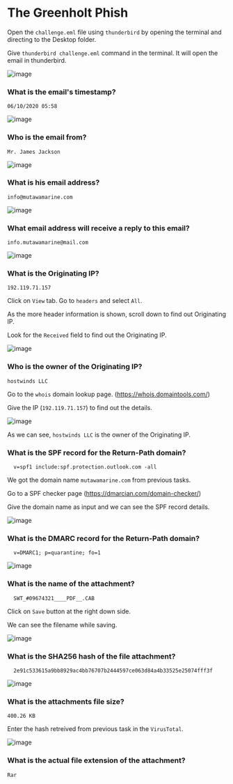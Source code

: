 # The Greenholt Phish

Open the `challenge.eml` file using `thunderbird` by opening the terminal and directing to the Desktop folder.

Give `thunderbird challenge.eml` command in the terminal. It will open the email in thunderbird.

![image](https://github.com/tousif13/TryHackMe_Writeups/assets/33444140/a8e76b36-244f-4d02-a797-13f623e044d8)

### What is the email's timestamp?

    06/10/2020 05:58

![image](https://github.com/tousif13/TryHackMe_Writeups/assets/33444140/fbca8033-017b-4b3f-8803-f5e0a0fa283f)

### Who is the email from?

    Mr. James Jackson

![image](https://github.com/tousif13/TryHackMe_Writeups/assets/33444140/18083f17-064f-4c55-881f-c5a10046d99c)

### What is his email address?

    info@mutawamarine.com

![image](https://github.com/tousif13/TryHackMe_Writeups/assets/33444140/1d7ee72a-c891-40c5-8bf7-972bee0bbdbd)

### What email address will receive a reply to this email? 

    info.mutawamarine@mail.com

![image](https://github.com/tousif13/TryHackMe_Writeups/assets/33444140/2e08fa71-899a-4a39-b32e-c5db05382b7e)

### What is the Originating IP?

    192.119.71.157

Click on `View` tab. Go to `headers` and select `All`.

As the more header information is shown, scroll down to find out Originating IP.

Look for the `Received` field to find out the Originating IP.

![image](https://github.com/tousif13/TryHackMe_Writeups/assets/33444140/afe5a163-7203-4ccb-b015-f6476cf0de9c)

### Who is the owner of the Originating IP?

    hostwinds LLC

Go to the `whois` domain lookup page. (https://whois.domaintools.com/)

Give the IP (`192.119.71.157`) to find out the details.

![image](https://github.com/tousif13/TryHackMe_Writeups/assets/33444140/2a305fa5-580a-47ef-9d35-95b1f2fbdf41)

As we can see, `hostwinds LLC` is the owner of the Originating IP.

### What is the SPF record for the Return-Path domain?

      v=spf1 include:spf.protection.outlook.com -all
    
We got the domain name `mutawamarine.com` from previous tasks.

Go to a SPF checker page (https://dmarcian.com/domain-checker/)

Give the domain name as input and we can see the SPF record details.

![image](https://github.com/tousif13/TryHackMe_Writeups/assets/33444140/548a5e00-428d-43fc-b50a-a691608b4677)

### What is the DMARC record for the Return-Path domain?

      v=DMARC1; p=quarantine; fo=1

![image](https://github.com/tousif13/TryHackMe_Writeups/assets/33444140/9b438c48-a825-43a7-a446-8f6453f59c86)

### What is the name of the attachment?

      SWT_#09674321____PDF__.CAB
      
Click on `Save` button at the right down side.

We can see the filename while saving.

![image](https://github.com/tousif13/TryHackMe_Writeups/assets/33444140/0fb137f2-d9b3-4857-8d7f-c746524a1183)

### What is the SHA256 hash of the file attachment?

      2e91c533615a9bb8929ac4bb76707b2444597ce063d84a4b33525e25074fff3f
      
![image](https://github.com/tousif13/TryHackMe_Writeups/assets/33444140/70fe6110-1381-4287-ab39-03db7fa50af7)

### What is the attachments file size?

    400.26 KB

Enter the hash retreived from previous task in the `VirusTotal`.

![image](https://github.com/tousif13/TryHackMe_Writeups/assets/33444140/1e31d45a-b338-49b6-80fe-8ad32fa27c09)

### What is the actual file extension of the attachment?

    Rar
